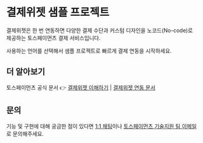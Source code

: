 # 결제위젯 샘플 프로젝트

결제위젯은 한 번 연동하면 다양한 결제 수단과 커스텀 디자인을 노코드(No-code)로 제공하는 토스페이먼츠 결제 서비스입니다.

사용하는 언어를 선택해서 샘플 프로젝트로 빠르게 결제 연동을 시작하세요.

## 더 알아보기

토스페이먼츠 공식 문서 👉 [결제위젯 이해하기](https://docs.tosspayments.com/guides/payment-widget/overview) | [결제위젯 연동 문서](https://docs.tosspayments.com/guides/payment-widget/integration)

## 문의

기능 및 구현에 대해 궁금한 점이 있다면 [1:1 채팅](https://discord.com/invite/VdkfJnknD9)이나 [토스페이먼츠 기술지원 팀 이메일](mailto:techsupport@tosspayments.com)로 문의해주세요.
